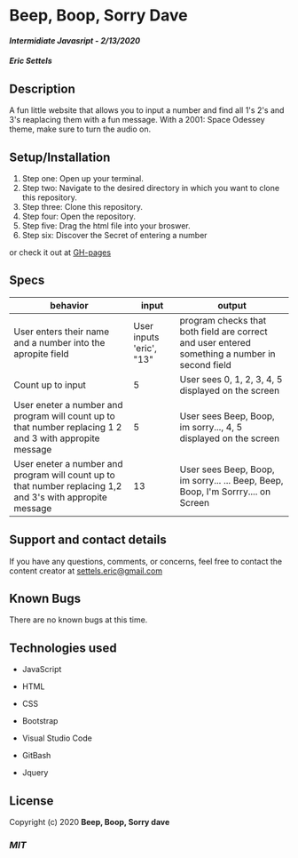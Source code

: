 # Beep, Boop, Sorry Dave
#### _Intermidiate Javasript_ - _2/13/2020_

#### _Eric Settels_

## **Description**
  

A fun little website that allows you to input a number and find all 1's 2's and 3's reaplacing them with a fun message. With a 2001: Space Odessey theme, make sure to turn the audio on.

## **Setup/Installation**

1. Step one: Open up your terminal.
2. Step two: Navigate to the desired directory in which you want to clone this repository.
3. Step three: Clone this repository.
4. Step four: Open the repository.
5. Step five: Drag the html file into your broswer. 
6. Step six: Discover the Secret of entering a number

or check it out at [GH-pages](https://neversettels.github.io/arrays-and-looping/)


## **Specs**

| behavior | input | output |
| -------- | ----- | ------ |
| User enters their name and a number into the apropite field | User inputs 'eric', "13"  |program checks that both field are correct and user entered something a number in second field |
Count up to input |  5 | User sees  0, 1, 2, 3, 4, 5 displayed on the screen | 
User eneter a number and program will count up to that  number replacing 1 2 and 3 with appropite message |  5 | User sees Beep, Boop, im sorry..., 4, 5 displayed on the screen|
User eneter a number and program will count up to that  number replacing 1,2 and 3's with appropite message  |  13 | User sees Beep, Boop, im sorry... ... Beep, Beep, Boop, I'm Sorrry.... on Screen|

## **Support and contact details**

If you have any questions, comments, or concerns, feel free to contact the content creator at settels.eric@gmail.com 

## **Known Bugs**

There are no known bugs at this time.

## **Technologies used**


* JavaScript

* HTML

* CSS

* Bootstrap

* Visual Studio Code

* GitBash

* Jquery


## **License**

Copyright (c) 2020 **Beep, Boop, Sorry dave**

### **_MIT_**